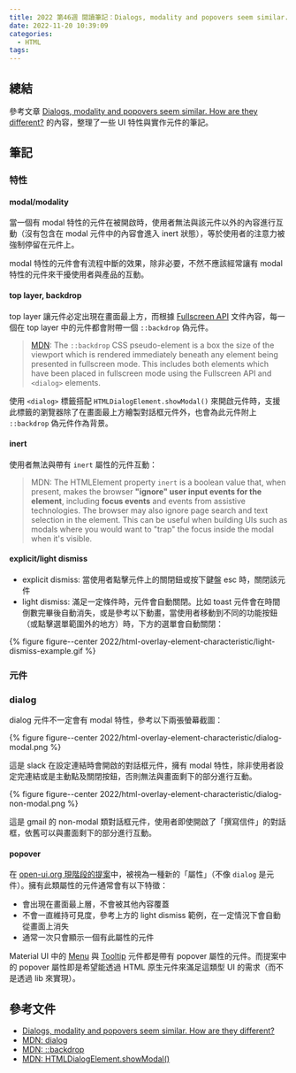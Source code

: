 ```yaml
---
title: 2022 第46週 閱讀筆記：Dialogs, modality and popovers seem similar. How are they different?
date: 2022-11-20 10:39:09
categories:
  - HTML
tags:
---
```


## 總結

參考文章 [Dialogs, modality and popovers seem similar. How are they different?](https://hidde.blog/dialog-modal-popover-differences/) 的內容，整理了一些 UI 特性與實作元件的筆記。

## 筆記

### 特性

#### modal/modality

當一個有 modal 特性的元件在被開啟時，使用者無法與該元件以外的內容進行互動（沒有包含在 modal 元件中的內容會進入 inert 狀態），等於使用者的注意力被強制停留在元件上。

modal 特性的元件會有流程中斷的效果，除非必要，不然不應該經常讓有 modal 特性的元件來干擾使用者與產品的互動。

#### top layer, backdrop

top layer 讓元件必定出現在畫面最上方，而根據 [Fullscreen API](https://fullscreen.spec.whatwg.org/#top-layer) 文件內容，每一個在 top layer 中的元件都會附帶一個 `::backdrop` 偽元件。

> [MDN](https://developer.mozilla.org/en-US/docs/Web/CSS/::backdrop): The `::backdrop` CSS pseudo-element is a box the size of the viewport which is rendered immediately beneath any element being presented in fullscreen mode. This includes both elements which have been placed in fullscreen mode using the Fullscreen API and `<dialog>` elements.

使用 `<dialog>` 標籤搭配 `HTMLDialogElement.showModal()` 來開啟元件時，支援此標籤的瀏覽器除了在畫面最上方繪製對話框元件外，也會為此元件附上 `::backdrop` 偽元件作為背景。

#### inert

使用者無法與帶有 `inert` 屬性的元件互動：

> MDN: The HTMLElement property `inert` is a boolean value that, when present, makes the browser **"ignore" user input events for the element**, including **focus events** and events from assistive technologies. The browser may also ignore page search and text selection in the element. This can be useful when building UIs such as modals where you would want to "trap" the focus inside the modal when it's visible.

#### explicit/light dismiss

- explicit dismiss: 當使用者點擊元件上的關閉鈕或按下鍵盤 esc 時，關閉該元件
- light dismiss: 滿足一定條件時，元件會自動關閉。比如 toast 元件會在時間倒數完畢後自動消失，或是參考以下動畫，當使用者移動到不同的功能按鈕（或點擊選單範圍外的地方）時，下方的選單會自動關閉：

{% figure figure--center 2022/html-overlay-element-characteristic/light-dismiss-example.gif %}

### 元件

### dialog

dialog 元件不一定會有 modal 特性，參考以下兩張螢幕截圖：

{% figure figure--center 2022/html-overlay-element-characteristic/dialog-modal.png %}

這是 slack 在設定連結時會開啟的對話框元件，擁有 modal 特性，除非使用者設定完連結或是主動點及關閉按鈕，否則無法與畫面剩下的部分進行互動。

{% figure figure--center 2022/html-overlay-element-characteristic/dialog-non-modal.png %}

這是 gmail 的 non-modal 類對話框元件，使用者即使開啟了「撰寫信件」的對話框，依舊可以與畫面剩下的部分進行互動。

#### popover

在 [open-ui.org 現階段的提案](https://open-ui.org/components/popup.research.explainer)中，被視為一種新的「屬性」（不像 `dialog` 是元件）。擁有此類屬性的元件通常會有以下特徵：

- 會出現在畫面最上層，不會被其他內容覆蓋
- 不會一直維持可見度，參考上方的 light dismiss 範例，在一定情況下會自動從畫面上消失
- 通常一次只會顯示一個有此屬性的元件

Material UI 中的 [Menu](https://mui.com/material-ui/react-menu/#main-content) 與 [Tooltip](https://mui.com/material-ui/react-tooltip/#main-content) 元件都是帶有 popover 屬性的元件。而提案中的 popover 屬性即是希望能透過 HTML 原生元件來滿足這類型 UI 的需求（而不是透過 lib 來實現）。

## 參考文件

- [Dialogs, modality and popovers seem similar. How are they different?](https://hidde.blog/dialog-modal-popover-differences/)
- [MDN: dialog](https://developer.mozilla.org/en-US/docs/Web/HTML/Element/dialog)
- [MDN: ::backdrop](https://developer.mozilla.org/en-US/docs/Web/CSS/::backdrop)
- [MDN: HTMLDialogElement.showModal()](https://developer.mozilla.org/en-US/docs/Web/API/HTMLDialogElement/showModal)
